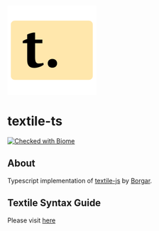 ![textile-logo][textile-logo]
# textile-ts

[![Checked with Biome][biome-check]][biome] 

## About 

Typescript implementation of [textile-js][textilejs]  by  [Borgar][borgar].







## Textile Syntax Guide

Please visit [here][textile-web]


<!-- Definition -->

[textilejs]: https://github.com/borgar/textile-js
[textile-web]: https://textile-lang.com/
[borgar]: https://github.com/borgar
[biome]: https://biomejs.dev
[biome-check]: https://img.shields.io/badge/Checked_with-Biome-60a5fa?style=flat&logo=biome
[textile-logo]: https://github.com/phothinmg/textile-ts/blob/main/textile-logo.svg